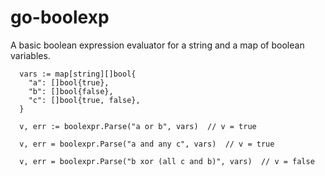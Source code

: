 # go-boolexp

A basic boolean expression evaluator for a string and a map of boolean variables.

```golang
  vars := map[string][]bool{
    "a": []bool{true},
    "b": []bool{false},
    "c": []bool{true, false},
  }

  v, err := boolexpr.Parse("a or b", vars)  // v = true

  v, err = boolexpr.Parse("a and any c", vars)  // v = true

  v, err = boolexpr.Parse("b xor (all c and b)", vars)  // v = false
```
